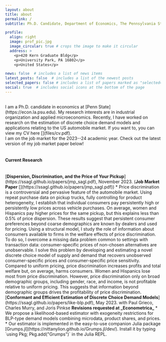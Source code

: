 ```yaml
---
layout: about
title: about
permalink: /
subtitle: Ph.D. Candidate, Department of Economics, The Pennsylvania State University

profile:
  align: right
  image: prof_pic.jpg
  image_circular: true # crops the image to make it circular
  address: >
    <p>420 Kern Graduate Bldg</p>
    <p>University Park, PA 16802</p>
    <p>United States</p>

news: false  # includes a list of news items
latest_posts: false  # includes a list of the newest posts
selected_papers: false # includes a list of papers marked as "selected={true}"
social: true  # includes social icons at the bottom of the page
---
```

<br />
I am a Ph.D. candidate in economics at [Penn State](https://econ.la.psu.edu). My research interests are in industrial organization and applied microeconomics. Recently, I have worked on research on the estimation of discrete choice demand models and applications relating to the US automobile market. If you want to, you can view my CV here [<i class="fa-regular fa-file-pdf fa-lg" style="color: #b509ac;"></i>](files/cv.pdf).

<br />
I am on the job market for the 2023--24 academic year. Check out the latest version of my job market paper below!
<br />
<br />
  
#### Current Research
<br />
[<b>Dispersion, Discrimination, and the Price of Your Pickup</b>](https://ssagl.github.io/papers/jmp_sagl.pdf), November 2023. (<b>Job Market Paper</b> [<i class="fa-solid fa-truck-pickup" style="color: #b509ac;"></i>](https://ssagl.github.io/papers/jmp_sagl.pdf))
* Price discrimination is a controversial and pervasive feature of the automobile market. Using repeat purchase data on pickup trucks, fully controlling for product heterogeneity, I establish that individual consumers pay persistently high or persistently low prices across vehicle purchases. On average, women and Hispanics pay higher prices for the same pickup, but this explains less than 0.5% of price dispersion. These results suggest that persistent consumer preferences beyond coarse demographics are known by dealers and used for pricing. Using a structural model, I study the role of information about consumers available to firms in the welfare effects of price discrimination. To do so, I overcome a missing data problem common to settings with transaction data: consumer-specific prices of non-chosen alternatives are unobservable. I solve this problem by developing and estimating a novel discrete choice model of supply and demand that recovers unobserved consumer-specific prices and consumer-specific price sensitivity. Compared to uniform pricing, price discrimination increases profits and total welfare but, on average, harms consumers. Women and Hispanics lose most from price discrimination. However, price discrimination only on broad demographic groups, including gender, race, and income, is not profitable relative to uniform pricing. This suggests that information beyond demographic groups drives the profitability of price discrimination.

<br />
[<b>Conformant and Efficient Estimation of Discrete Choice Demand Models</b>](https://ssagl.github.io/papers/like-blp.pdf), May 2023.  
with Paul Grieco, Charles Murry, and Joris Pinkse  
<b>Revisions requested at _Econometrica_</b> 
* We propose a likelihood-based estimator with exogeneity restrictions
for BLP-type demand models combining microdata, product shares, and prices.  
* Our estimator is implemented in the easy-to-use companion Julia package [Grumps.jl](https://nittanylion.github.io/Grumps.jl/dev/). Install it by typing `using Pkg; Pkg.add("Grumps")` in the Julia REPL.